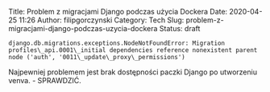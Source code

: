 Title: Problem z migracjami Django podczas użycia Dockera
Date: 2020-04-25 11:26
Author: filipgorczynski
Category: Tech
Slug: problem-z-migracjami-django-podczas-uzycia-dockera
Status: draft

```django.db.migrations.exceptions.NodeNotFoundError: Migration profiles\_api.0001\_initial dependencies reference nonexistent parent node ('auth', '0011\_update\_proxy\_permissions')```

Najpewniej problemem jest brak dostępności paczki Django po utworzeniu venva. - SPRAWDZIĆ.
